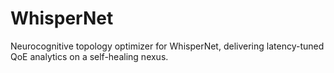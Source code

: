 # WhisperNet
Neurocognitive topology optimizer for WhisperNet, delivering latency-tuned QoE analytics on a self-healing nexus.
